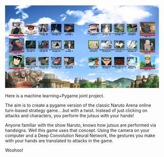 ![alt text](https://github.com/AveryGriffin/NarutoCV/blob/master/extras/mainscreen.PNG)

Here is a machine learning+Pygame joint project.

The aim is to create a pygame version of the classic Naruto Arena online turn-based strategy game....but with a twist.
Instead of just clicking on attacks and characters, you perform the jutsus with your hands!

Anyone familiar with the show Naruto, knows
how jutsus are performed via handsigns. Well this game uses that concept. Using the camera on your computer and a Deep Convolution Neural Network, the gestures you make with your hands are translated to attacks in the game.

Woohoo!

